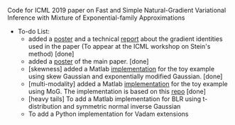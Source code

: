 Code for ICML 2019 paper on Fast and Simple Natural-Gradient Variational Inference with Mixture of Exponential-family Approximations

* To-do List:
  * added a [poster](https://github.com/yorkerlin/VB-MixEF/blob/master/poster_workshop.pdf) and a technical [report](https://github.com/yorkerlin/VB-MixEF/blob/master/report.pdf) about the gradient identities used in the paper (To appear at the ICML workshop on Stein's method) [done]
  * added a [poster](https://github.com/yorkerlin/VB-MixEF/blob/master/poster_main.pdf) of the main paper.  [done]  
  * [skewness] added a Matlab [implementation](https://github.com/yorkerlin/VB-MixEF/tree/master/src/matlab/skewness) for the toy example using skew Gaussian and exponentially modified Gaussian. [done] 
  * [multi-modality] added a Matlab [implementation](https://github.com/yorkerlin/VB-MixEF/tree/master/src/matlab/multimodality) for the toy example using MoG. The implementation is based on this [repo](https://github.com/TimSalimans/LinRegVB) [done] 
  * [heavy tails] To add a Matlab implementation for BLR using t-distribution and  symmetric normal inverse Gaussian
  * To add a Python implementation for Vadam extensions
